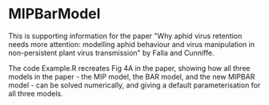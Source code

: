 # MIPBarModel

This is supporting information for the paper "Why aphid virus retention needs more attention: modelling aphid behaviour and virus manipulation in non-persistent plant virus transmission" by Falla and Cunniffe.

The code Example.R recreates Fig 4A in the paper, showing how all three models in the paper - the MIP model, the BAR model, and the new MIPBAR model - can be solved numerically, and giving a default parameterisation for all three models.
